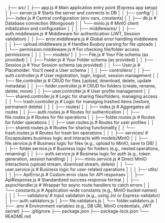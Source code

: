 .
├── src/
│   ├── app.js                     # Main application entry point (Express app setup)
│   ├── server.js                  # Starts the server and connects to DB
│
│   ├── config/
│   │   ├── index.js               # Central configuration (env vars, constants)
│   │   ├── db.js                  # Database connection (Mongoose)
│   │   └── minio.js               # MinIO client initialization and configuration
│   │
│   ├── middlewares/
│   │   ├── auth.middleware.js     # Middleware for authentication (JWT, Session validation)
│   │   ├── error.middleware.js    # Global error handling middleware
│   │   ├── upload.middleware.js   # Handles Busboy parsing for file uploads
│   │   └── permission.middleware.js # For checking file/folder access permissions
│   │
│   ├── models/
│   │   ├── File.js                # Your File schema (as provided)
│   │   ├── Folder.js              # Your Folder schema (as provided)
│   │   ├── Session.js             # Your Session schema (as provided)
│   │   └── User.js                # Placeholder: You'll need a User schema
│   │
│   ├── controllers/
│   │   ├── auth.controller.js     # User registration, login, logout, session management
│   │   ├── file.controller.js     # CRUD for files (upload, download, delete, update metadata)
│   │   ├── folder.controller.js   # CRUD for folders (create, rename, delete, move)
│   │   ├── user.controller.js     # User profile management
│   │   └── shared.controller.js   # Logic for sharing files/folders, managing access
│   │   └── trash.controller.js    # Logic for managing trashed items (restore, permanent delete)
│   │
│   ├── routes/
│   │   ├── index.js               # Aggregates all routes
│   │   ├── auth.routes.js         # Routes for authentication
│   │   ├── file.routes.js         # Routes for file operations
│   │   ├── folder.routes.js       # Routes for folder operations
│   │   ├── user.routes.js         # Routes for user profiles
│   │   ├── shared.routes.js       # Routes for sharing functionality
│   │   └── trash.routes.js        # Routes for trash bin operations
│   │
│   ├── services/                  # Encapsulates business logic and interacts with models/MinIO
│   │   ├── file.service.js        # Business logic for files (e.g., upload to MinIO, save to DB)
│   │   ├── folder.service.js      # Business logic for folders (e.g., nested operations, renaming)
│   │   ├── auth.service.js        # Business logic for auth (e.g., token generation, session handling)
│   │   ├── minio.service.js       # Direct MinIO interactions (upload stream, download stream, delete)
│   │   └── user.service.js        # Business logic for user-related operations
│   │
│   ├── utils/
│   │   ├── ApiError.js            # Custom error class for API responses
│   │   ├── ApiResponse.js         # Standardized success response format
│   │   ├── asyncHandler.js        # Wrapper for async route handlers to catch errors
│   │   └── constants.js           # Application-wide constants (e.g., MinIO bucket names)
│   │
│   └── validators/                # Input validation (e.g., using Joi or Express-validator)
│       ├── auth.validators.js
│       ├── file.validators.js
│       └── folder.validators.js
│
├── .env                           # Environment variables (e.g., DB URI, MinIO credentials, JWT secret)
├── .gitignore
├── package.json
├── package-lock.json
└── README.md